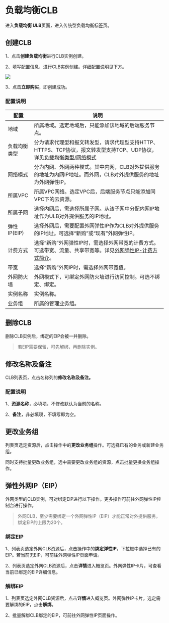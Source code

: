 # 负载均衡CLB

进入**负载均衡 ULB**页面，进入传统型负载均衡标签页。

## 创建CLB

1、点击**创建负载均衡**进行CLB实例创建。

2、填写配置信息，进行CLB实例创建。详细配置说明见下方。

![](/images/createulb2.png)

3、点击**立即购买**，即创建成功。

### 配置说明

|配置|说明|
|---|---|
|地域|所属地域。选定地域后，只能添加该地域的后端服务节点。|
|负载均衡类型|分为请求代理型和报文转发型，请求代理型支持HTTP、HTTPS、TCP协议，报文转发型支持TCP、UDP协议，详见[负载均衡类型/网络模式](https://docs.ucloud.cn/ulb/fast/createulb/networktype)|
|网络模式|分为内网、外网两种模式。其中内网，CLB对外提供服务的地址为内网IP地址。而外网，CLB对外提供服务的地址为外网弹性IP。|
|所属VPC|所属VPC网络。选定VPC后，后端服务节点只能添加同VPC下的云资源。|
|所属子网|选择内网后，需选择所属子网。从该子网中分配内网IP地址作为ULB对外提供服务的IP地址。|
|弹性IP(EIP)|选择外网后，需要配置外网弹性IP作为CLB对外提供服务的IP地址。可选择“新购”或“现有”外网弹性IP。|
|计费方式|选择“新购”外网弹性IP时，需选择外网带宽的计费方式。可选带宽、流量、共享带宽等。详见[外网弹性IP-计费方式简介](https://docs.ucloud.cn/unet/eip/introduction)。|
|带宽|选择“新购”外网IP时，需选择外网带宽值。|
|外网防火墙|外网模式下，可绑定外网防火墙进行访问控制。可选不绑定、绑定。|
|实例名称|实例名称。|
|业务组|所属的管理业务组。|

## 删除CLB

删除CLB实例后，绑定的EIP会被一并删除。
> 若EIP需要保留，可先解绑，再删除实例。

## 修改名称及备注

CLB列表页，点击名称列的**修改名称及备注。**

### 配置说明

1、**资源名称**，必填项，不修改默认为当前的名称。

2、**备注**，非必填项，不填写即为空。


## 更改业务组

列表页选定资源后，点击操作中的**更改业务组**操作。可选择已有的业务或新建业务组。

同时支持批量更改业务组，选中需要更改业务组的资源，点击批量更换业务组操作。


## 弹性外网IP（EIP）

外网类型的CLB实例，可对绑定EIP进行以下操作。更多操作可前往外网弹性IP控制台进行操作。
> 外网CLB，至少需要绑定一个外网弹性IP（EIP）才能正常对外提供服务，绑定EIP的上限为20个。


### 绑定EIP 

1、列表页选定外网CLB资源后，点击操作中的**绑定弹性IP**，下拉框中选择已有的EIP。若当前无EIP，可前往外网弹性IP页面申请。

2、列表页选定外网CLB资源后，点击**详情**进入概览页。外网弹性IP卡片，可查看当前已绑定的EIP详细信息。


### 解绑EIP 

1、列表页选定外网CLB资源后，点击**详情**进入概览页。外网弹性IP卡片，选定需要解绑的EIP，点击**解绑**。

2、批量解绑CLB绑定的EIP，可前往外网弹性IP页面操作。




